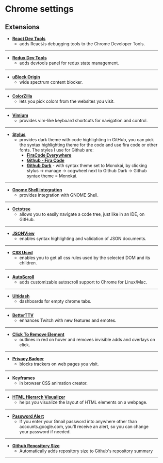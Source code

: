 # Chrome settings

## Extensions

- [**React Dev Tools**](https://chrome.google.com/webstore/detail/react-developer-tools/fmkadmapgofadopljbjfkapdkoienihi)
  - adds ReactJs debugging tools to the Chrome Developer Tools.

---

- [**Redux Dev Tools**](https://github.com/zalmoxisus/redux-devtools-extension)
  - adds devtools panel for redux state management.

---

- [**uBlock Origin**](https://chrome.google.com/webstore/detail/ublock-origin/cjpalhdlnbpafiamejdnhcphjbkeiagm/related?hl=en)
  - wide spectrum content blocker.

---

- [**ColorZilla**](https://chrome.google.com/webstore/detail/colorzilla/bhlhnicpbhignbdhedgjhgdocnmhomnp)
  - lets you pick colors from the websites you visit.

---

- [**Vimium**](https://chrome.google.com/webstore/detail/vimium/dbepggeogbaibhgnhhndojpepiihcmeb)
  - provides vim-like keyboard shortcuts for navigation and control.

---

- [**Stylus**](https://github.com/StylishThemes/GitHub-Dark)
  - provides dark theme with code highlighting in GitHub, you can pick the
    syntax highlighting theme for the code and use fira code or other fonts. The
    styles I use for Github are:
    - [**FiraCode Everywhere**](https://userstyles.org/styles/143645/firacode-everywhere)
    - [**Github - Fira Code**](https://userstyles.org/styles/167666/github-fira-code)
    - [**Github Dark**](https://github.com/StylishThemes/GitHub-Dark) - with
      syntax theme set to Monokai, by clicking stylus -> manage -> cogwheel next
      to Github Dark -> Github syntax theme = Monokai.

---

- [**Gnome Shell integration**](https://chrome.google.com/webstore/detail/gnome-shell-integration/gphhapmejobijbbhgpjhcjognlahblep)
  - provides integration with GNOME Shell.

---

- [**Octotree**](https://chrome.google.com/webstore/detail/octotree/bkhaagjahfmjljalopjnoealnfndnagc)
  - allows you to easily navigate a code tree, just like in an IDE, on GitHub.

---

- [**JSONView**](https://chrome.google.com/webstore/detail/jsonview/chklaanhfefbnpoihckbnefhakgolnmc)
  - enables syntax highlighting and validation of JSON documents.

---

- [**CSS Used**](https://chrome.google.com/webstore/detail/css-used/cdopjfddjlonogibjahpnmjpoangjfff)
  - enables you to get all css rules used by the selected DOM and its children.

---

- [**AutoScroll**](https://chrome.google.com/webstore/detail/autoscroll/occjjkgifpmdgodlplnacmkejpdionan)
  - adds customizable autoscroll support to Chrome for Linux/Mac.

---

- [**Ultidash**](https://chrome.google.com/webstore/detail/ultidash-new-tab/dghaelfeofkkdebndhkfoneojddiebhd)
  - dashboards for empty chrome tabs.

---

- [**BetterTTV**](https://chrome.google.com/webstore/detail/betterttv/ajopnjidmegmdimjlfnijceegpefgped?hl=en)
  - enhances Twitch with new features and emotes.

---

- [**Click To Remove Element**](https://chrome.google.com/webstore/detail/click-to-remove-element/jcgpghgjhhahcefnfpbncdmhhddedhnk?hl=en)
  - outlines in red on hover and removes invisible adds and overlays on click.

---

- [**Privacy Badger**](https://chrome.google.com/webstore/detail/privacy-badger/pkehgijcmpdhfbdbbnkijodmdjhbjlgp)
  - blocks trackers on web pages you visit.

---

- [**Keyframes**](https://chrome.google.com/webstore/detail/keyframes/dalaiblmpeklkjnpeocmaojcfldmbfck?hl=en)
  - in browser CSS animation creator.

---

- [**HTML Hierarch Visualizer**](https://chrome.google.com/webstore/detail/html-hierarchy-visualizer/beaeppehjnnnidajcmalfcajahopihcb?hl=en)
  - helps you visualize the layout of HTML elements on a webpage.

---

- [**Password Alert**](https://chrome.google.com/webstore/detail/password-alert/noondiphcddnnabmjcihcjfbhfklnnep/related)
  - If you enter your Gmail password into anywhere other than
    accounts.google.com, you'll receive an alert, so you can change your
    password if needed.

---

- [**Github Repository Size**](https://chrome.google.com/webstore/detail/github-repository-size/apnjnioapinblneaedefcnopcjepgkci/related)
  - Automatically adds repository size to Github's repository summary

---
